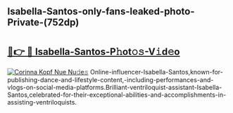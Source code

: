 ## Isabella-Santos-only-fans​-leaked-photo​-Private-(752dp)


# <h2><a href="https://mediaupload.pro?title=Isabella-Santos&ref=git">🔗👉 🔴 Isabella-Santos-P𝚑ot𝚘𝚜-V𝚒d𝚎o</a></h2>

[![Corinna Kopf Nue Nu𝚍e𝚜](https://i.imgur.com/0qMVB7G.gif)](https://mediaupload.pro?title=Isabella-Santos&ref=git)
Online-influencer-Isabella-Santos,known-for-publishing-dance-and-lifestyle-content,-including-performances-and-vlogs-on-social-media-platforms.Brilliant-ventriloquist-assistant-Isabella-Santos,celebrated-for-their-exceptional-abilities-and-accomplishments-in-assisting-ventriloquists.  